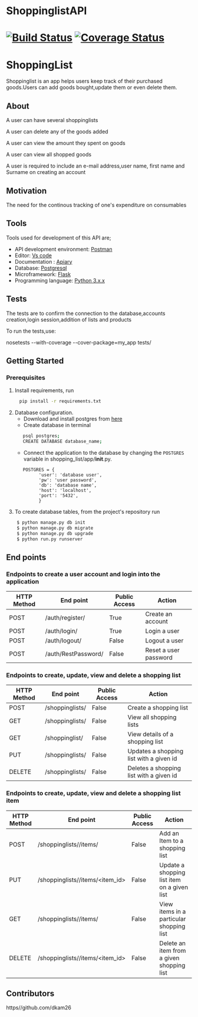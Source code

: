
# ShoppinglistAPI
[![Build Status](https://travis-ci.org/dkam26/shoppinglistAPI.png)](https://travis-ci.org/dkam26/shoppinglistAPI)
[![Coverage Status](https://coveralls.io/repos/github/dkam26/shoppinglistAPI/badge.svg?branch=develop)](https://coveralls.io/github/dkam26/shoppinglistAPI?branch=develop)
=======
# ShoppingList
Shoppinglist is an app helps users keep track of their purchased goods.Users can add goods bought,update them or even delete them.

## About
A user can have several shoppinglists

A user can delete any of the goods added

A user can view the amount they spent on goods

A user can view all shopped goods

A user is required to include an e-mail address,user name, first name and Surname on creating an account


## Motivation

The need for the continous tracking of one's expenditure on consumables

## Tools
Tools used for development of this API are;
- API development environment: [Postman](https://www.getpostman.com)
- Editor: [Vs code](https://code.visualstudio.com)
- Documentation : [Apiary](https://apiary.io/)
- Database: [Postgresql](https://www.postgresql.org)
- Microframework: [Flask](http://flask.pocoo.org/)
- Programming language: [Python 3.x.x](https://docs.python.org/3/)

## Tests

The tests are to confirm the connection to the database,accounts creation,login session,addition of lists and products

To run the tests,use:

nosetests --with-coverage --cover-package=my_app tests/


## Getting Started

### Prerequisites
1. Install requirements, run 
```sh
     pip install -r requirements.txt
```
2. Database configuration.
   - Download and install postgres from [here](https://www.postgresql.org/download/)
   - Create database in terminal
   ```sh
      psql postgres;
      CREATE DATABASE database_name;
   ```
   - Connect the application to the database by changing the ``` POSTGRES ``` variable in shopping_list/app/__init__.py.
   ```
      POSTGRES = {
            'user': 'database user',
            'pw': 'user password',
            'db': 'database name',
            'host': 'localhost',
            'port': '5432',
            }
   ```
3. To create database tables, from the project's repository run 
```sh 
    $ python manage.py db init
    $ python manage.py db migrate
    $ python manage.py db upgrade
    $ python run.py runserver
 ```

## End points
### Endpoints to create a user account and login into the application
HTTP Method|End point | Public Access|Action
-----------|----------|--------------|------
POST | /auth/register/ | True | Create an account
POST | /auth/login/ | True | Login a user
POST | /auth/logout/ | False | Logout a user
POST | /auth/RestPassword/ | False | Reset a user password

### Endpoints to create, update, view and delete a shopping list
HTTP Method|End point | Public Access|Action
-----------|----------|--------------|------
POST | /shoppinglists/ | False | Create a shopping list
GET | /shoppinglists/ | False | View all shopping lists
GET | /shoppinglist/<id> | False | View details of a shopping list
PUT | /shoppinglists/<id> | False | Updates a shopping list with a given id
DELETE | /shoppinglists/<id> | False | Deletes a shopping list with a given id

### Endpoints to create, update, view and delete a shopping list item
HTTP Method|End point | Public Access|Action
-----------|----------|--------------|------
POST | /shoppinglists/<id>/items/ | False | Add an Item to a shopping list
PUT | /shoppinglists/<id>/items/<item_id> | False | Update a shopping list item on a given list
GET | /shoppinglists/<id>/items/ | False | View items in a particular shopping list
DELETE | /shoppinglists/<id>/items/<item_id> | False | Delete an item from a given shopping list



## Contributors

https//github.com/dkam26



